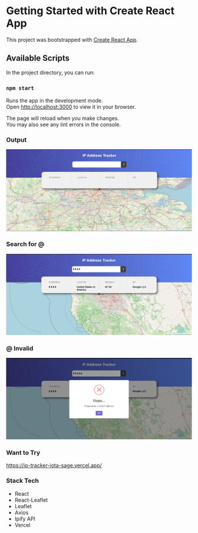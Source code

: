 # Getting Started with Create React App

This project was bootstrapped with [Create React App](https://github.com/facebook/create-react-app).

## Available Scripts

In the project directory, you can run:

### `npm start`

Runs the app in the development mode.\
Open [http://localhost:3000](http://localhost:3000) to view it in your browser.

The page will reload when you make changes.\
You may also see any lint errors in the console.

### Output

![Output Image](./public/images/img.png)

### Search for @

![Output Image](./public/images/img_1.png)


### @ Invalid

![Output Image](./public/images/img_2.png)


### Want to Try


https://ip-tracker-iota-sage.vercel.app/


###  Stack Tech

- React
- React-Leaflet
- Leaflet
- Axios
- Ipify API
- Vercel